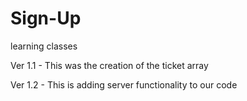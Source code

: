 # Sign-Up
learning classes


Ver 1.1 -
  This was the creation of the ticket array
  
Ver 1.2 -
  This is adding server functionality to our code
